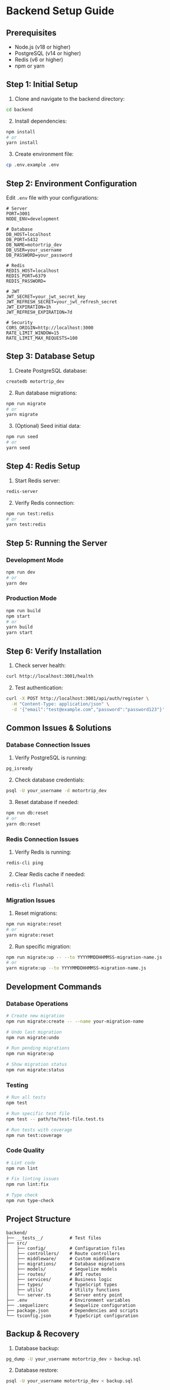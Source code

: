 # Backend Setup Guide

## Prerequisites
- Node.js (v18 or higher)
- PostgreSQL (v14 or higher)
- Redis (v6 or higher)
- npm or yarn

## Step 1: Initial Setup

1. Clone and navigate to the backend directory:
```bash
cd backend
```

2. Install dependencies:
```bash
npm install
# or
yarn install
```

3. Create environment file:
```bash
cp .env.example .env
```

## Step 2: Environment Configuration

Edit `.env` file with your configurations:

```env
# Server
PORT=3001
NODE_ENV=development

# Database
DB_HOST=localhost
DB_PORT=5432
DB_NAME=motortrip_dev
DB_USER=your_username
DB_PASSWORD=your_password

# Redis
REDIS_HOST=localhost
REDIS_PORT=6379
REDIS_PASSWORD=

# JWT
JWT_SECRET=your_jwt_secret_key
JWT_REFRESH_SECRET=your_jwt_refresh_secret
JWT_EXPIRATION=1h
JWT_REFRESH_EXPIRATION=7d

# Security
CORS_ORIGIN=http://localhost:3000
RATE_LIMIT_WINDOW=15
RATE_LIMIT_MAX_REQUESTS=100
```

## Step 3: Database Setup

1. Create PostgreSQL database:
```bash
createdb motortrip_dev
```

2. Run database migrations:
```bash
npm run migrate
# or
yarn migrate
```

3. (Optional) Seed initial data:
```bash
npm run seed
# or
yarn seed
```

## Step 4: Redis Setup

1. Start Redis server:
```bash
redis-server
```

2. Verify Redis connection:
```bash
npm run test:redis
# or
yarn test:redis
```

## Step 5: Running the Server

### Development Mode
```bash
npm run dev
# or
yarn dev
```

### Production Mode
```bash
npm run build
npm start
# or
yarn build
yarn start
```

## Step 6: Verify Installation

1. Check server health:
```bash
curl http://localhost:3001/health
```

2. Test authentication:
```bash
curl -X POST http://localhost:3001/api/auth/register \
  -H "Content-Type: application/json" \
  -d '{"email":"test@example.com","password":"password123"}'
```

## Common Issues & Solutions

### Database Connection Issues
1. Verify PostgreSQL is running:
```bash
pg_isready
```

2. Check database credentials:
```bash
psql -U your_username -d motortrip_dev
```

3. Reset database if needed:
```bash
npm run db:reset
# or
yarn db:reset
```

### Redis Connection Issues
1. Verify Redis is running:
```bash
redis-cli ping
```

2. Clear Redis cache if needed:
```bash
redis-cli flushall
```

### Migration Issues
1. Reset migrations:
```bash
npm run migrate:reset
# or
yarn migrate:reset
```

2. Run specific migration:
```bash
npm run migrate:up -- --to YYYYMMDDHHMMSS-migration-name.js
# or
yarn migrate:up --to YYYYMMDDHHMMSS-migration-name.js
```

## Development Commands

### Database Operations
```bash
# Create new migration
npm run migrate:create -- --name your-migration-name

# Undo last migration
npm run migrate:undo

# Run pending migrations
npm run migrate:up

# Show migration status
npm run migrate:status
```

### Testing
```bash
# Run all tests
npm test

# Run specific test file
npm test -- path/to/test-file.test.ts

# Run tests with coverage
npm run test:coverage
```

### Code Quality
```bash
# Lint code
npm run lint

# Fix linting issues
npm run lint:fix

# Type check
npm run type-check
```

## Project Structure
```
backend/
├── __tests__/          # Test files
├── src/
│   ├── config/         # Configuration files
│   ├── controllers/    # Route controllers
│   ├── middleware/     # Custom middleware
│   ├── migrations/     # Database migrations
│   ├── models/         # Sequelize models
│   ├── routes/         # API routes
│   ├── services/       # Business logic
│   ├── types/          # TypeScript types
│   ├── utils/          # Utility functions
│   └── server.ts       # Server entry point
├── .env                # Environment variables
├── .sequelizerc        # Sequelize configuration
├── package.json        # Dependencies and scripts
└── tsconfig.json       # TypeScript configuration
```

## Backup & Recovery
1. Database backup:
```bash
pg_dump -U your_username motortrip_dev > backup.sql
```

2. Database restore:
```bash
psql -U your_username motortrip_dev < backup.sql
```




